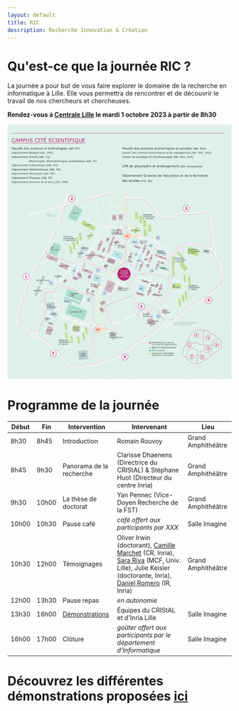 ```yaml
---
layout: default
title: RIC
description: Recherche Innovation & Création
---
```


#  Qu'est-ce que la journée RIC ?

La journée a pour but de vous faire explorer le domaine de la recherche en informatique à Lille.
Elle vous permettra de rencontrer et de découvrir le travail de nos chercheurs et chercheuses.  

**Rendez-vous à [Centrale Lille]([https://www.polytech-lille.fr](https://centralelille.fr)/) le mardi 1 octobre 2023 à partir de 8h30**

![plan_campus](/doc/img/plan_campus_univ-lille.png)


# Programme de la journée

| Début | Fin   | Intervention             | Intervenant | Lieu                |
|-------|-------|------------------------------|----------------------------------------------------------------------------------------------|---------------------|
| 8h30  | 8h45  | Introduction                 | Romain Rouvoy                                                                                | Grand Amphithéâtre |
| 8h45  | 9h30  | Panorama de la recherche     | Clarisse Dhaenens (Directrice du CRIStAL) & Stéphane Huot (Directeur du centre Inria)        | Grand Amphithéâtre |
| 9h30  | 10h00 | La thèse de doctorat         | Yan Pennec (Vice-Doyen Recherche de la FST) | Grand Amphithéâtre |
| 10h00 | 10h30 | Pause café                   | _café offert aux participants par XXX_                                            | Salle Imagine      |
| 10h30 | 12h00 | Témoignages                  | Oliver Irwin (doctorant), [Camille Marchet](https://kamimrcht.github.io/webpage/cv.html) (CR, Inria), [Sara Riva](https://sarariva.github.io) (MCF, Univ. Lille), Julie Keisler (doctorante, Inria), [Daniel Romero](https://scholar.google.fr/citations?user=OJzpPigAAAAJ&hl=en) (IR, Inria) | Grand Amphithéâtre |
| 12h00 | 13h30 | Pause repas                  | _en autonomie_ |                     |
| 13h30 | 16h00 | [Démonstrations](./demo.html)| Équipes du CRIStAL et d'Inria Lille                                                          | Salle Imagine      |
| 16h00 | 17h00 | Clôture                      | _goûter offert aux participants par le département d'Informatique_                           | Salle Imagine      |


# Découvrez les différentes démonstrations proposées [ici](./demo.html)
